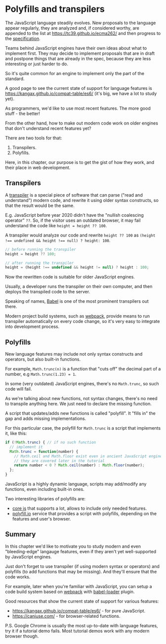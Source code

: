 
# Polyfills and transpilers

The JavaScript language steadily evolves. New proposals to the language appear regularly, they are analyzed and, if considered worthy, are appended to the list at <https://tc39.github.io/ecma262/> and then progress to the [specification](http://www.ecma-international.org/publications/standards/Ecma-262.htm).

Teams behind JavaScript engines have their own ideas about what to implement first. They may decide to implement proposals that are in draft and postpone things that are already in the spec, because they are less interesting or just harder to do.

So it's quite common for an engine to implement only the part of the standard.

A good page to see the current state of support for language features is <https://kangax.github.io/compat-table/es6/> (it's big, we have a lot to study yet).

As programmers, we'd like to use most recent features. The more good stuff - the better!

From the other hand, how to make out modern code work on older engines that don't understand recent features yet?

There are two tools for that:

1. Transpilers.
2. Polyfills.

Here, in this chapter, our purpose is to get the gist of how they work, and their place in web development.

## Transpilers

A [transpiler](https://en.wikipedia.org/wiki/Source-to-source_compiler) is a special piece of software that can parse ("read and understand") modern code, and rewrite it using older syntax constructs, so that the result would be the same.

E.g. JavaScript before year 2020 didn't have the "nullish coalescing operator" `??`. So, if the visitor uses an outdated browser, it may fail understand the code like `height = height ?? 100`.

A transpiler would analyze our code and rewrite `height ?? 100` as `(height !== undefined && height !== null) ? height: 100`.

```js
// before running the transpiler
height = height ?? 100;

// after running the transpiler
height = (height !== undefined && height != null) ? height : 100;
```

Now the rewritten code is suitable for older JavaScript engines.

Usually, a developer runs the transpiler on their own computer, and then deploys the transpiled code to the server.

Speaking of names, [Babel](https://babeljs.io) is one of the most prominent transpilers out there. 

Modern project build systems, such as [webpack](http://webpack.github.io/), provide means to run transpiler automatically on every code change, so it's very easy to integrate into development process.

## Polyfills

New language features may include not only syntax constructs and operators, but also built-in functions.

For example, `Math.trunc(n)` is a function that "cuts off" the decimal part of a number, e.g `Math.trunc(1.23) = 1`.

In some (very outdated) JavaScript engines, there's no `Math.trunc`, so such code will fail.

As we're talking about new functions, not syntax changes, there's no need to transpile anything here. We just need to declare the missing function.

A script that updates/adds new functions is called "polyfill". It "fills in" the gap and adds missing implementations.

For this particular case, the polyfill for `Math.trunc` is a script that implements it, like this:

```js
if (!Math.trunc) { // if no such function
  // implement it
  Math.trunc = function(number) {
    // Math.ceil and Math.floor exist even in ancient JavaScript engines
    // they are covered later in the tutorial
    return number < 0 ? Math.ceil(number) : Math.floor(number);
  };
}
```

JavaScript is a highly dynamic language, scripts may add/modify any functions, even including built-in ones. 

Two interesting libraries of polyfills are:
- [core js](https://github.com/zloirock/core-js) that supports a lot, allows to include only needed features.
- [polyfill.io](http://polyfill.io) service that provides a script with polyfills, depending on the features and user's browser.


## Summary

In this chapter we'd like to motivate you to study modern and even "bleeding-edge" langauge features, even if they aren't yet well-supported by JavaScript engines.

Just don't forget to use transpiler (if using modern syntax or operators) and polyfills (to add functions that may be missing). And they'll ensure that the code works.

For example, later when you're familiar with JavaScript, you can setup a code build system based on [webpack](http://webpack.github.io/) with [babel-loader](https://github.com/babel/babel-loader) plugin.

Good resources that show the current state of support for various features:
- <https://kangax.github.io/compat-table/es6/> - for pure JavaScript.
- <https://caniuse.com/> - for browser-related functions.

P.S. Google Chrome is usually the most up-to-date with language features, try it if a tutorial demo fails. Most tutorial demos work with any modern browser though.

